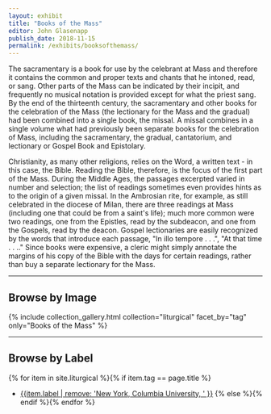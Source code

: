 ```yaml
---
layout: exhibit
title: "Books of the Mass"
editor: John Glasenapp
publish_date: 2018-11-15
permalink: /exhibits/booksofthemass/
---
```


The sacramentary is a book for use by the celebrant at Mass and therefore it contains the common and proper texts and chants that he intoned, read, or sang. Other parts of the Mass can be indicated by their incipit, and frequently no musical notation is provided except for what the priest sang. By the end of the thirteenth century, the sacramentary and other books for the celebration of the Mass (the lectionary for the Mass and the gradual) had been combined into a single book, the missal. A missal combines in a single volume what had previously been separate books for the celebration of Mass, including the sacramentary, the gradual, cantatorium, and lectionary or Gospel Book and Epistolary.

Christianity, as many other religions, relies on the Word, a written text - in this case, the Bible. Reading the Bible, therefore, is the focus of the first part of the Mass. During the Middle Ages, the passages excerpted varied in number and selection; the list of readings sometimes even provides hints as to the origin of a given missal. In the Ambrosian rite, for example, as still celebrated in the diocese of Milan, there are three readings at Mass (including one that could be from a saint's life); much more common were two readings, one from the Epistles, read by the subdeacon, and one from the Gospels, read by the deacon. Gospel lectionaries are easily recognized by the words that introduce each passage, "In illo tempore . . .", "At that time . . .." Since books were expensive, a cleric might simply annotate the margins of his copy of the Bible with the days for certain readings, rather than buy a separate lectionary for the Mass.

---

## Browse by Image

{% include collection_gallery.html collection="liturgical" facet_by="tag" only="Books of the Mass" %}

---

## Browse by Label

{% for item in site.liturgical %}{% if item.tag == page.title %}
- [{{item.label | remove: 'New York, Columbia University, ' }}]({{site.baseurl}}{{item.permalink}})
{% else %}{% endif %}{% endfor %}

